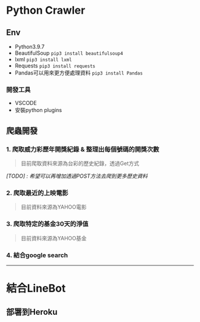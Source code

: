 # Python Crawler
## Env
- Python3.9.7
- BeautifulSoup ```pip3 install beautifulsoup4```
- lxml ```pip3 install lxml```
- Requests ```pip3 install requests```
- Pandas可以用來更方便處理資料 ```pip3 install Pandas```
### 開發工具
- VSCODE
- 安裝python plugins

## 爬蟲開發
### 1. 爬取威力彩歷年開獎紀錄 & 整理出每個號碼的開獎次數
> 目前爬取資料來源為台彩的歷史紀錄，透過Get方式

*[TODO] : 希望可以再增加透過POST方法去爬到更多歷史資料*

### 2. 爬取最近的上映電影 
> 目前資料來源為YAHOO電影

### 3. 爬取特定的基金30天的淨值
> 目前資料來源為YAHOO基金

### 4. 結合google search

---

# 結合LineBot 

## 部署到Heroku

